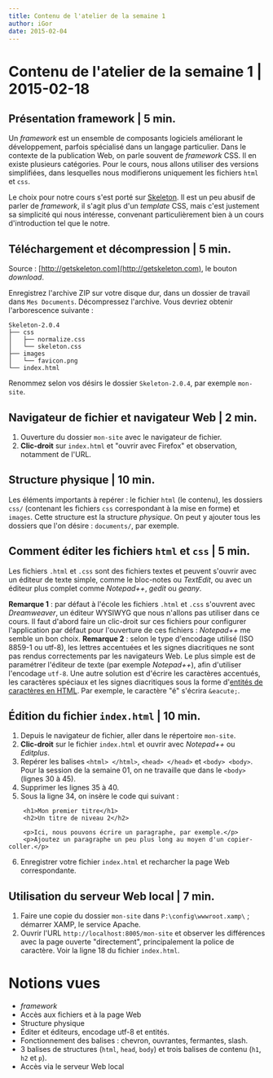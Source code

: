 ```yaml
---
title: Contenu de l'atelier de la semaine 1
author: iGor
date: 2015-02-04
---
```


# Contenu de l'atelier de la semaine 1 | 2015-02-18

## Présentation framework | 5 min.

Un *framework* est un ensemble de composants logiciels améliorant le développement, parfois spécialisé dans un langage particulier. Dans le contexte de la publication Web, on parle souvent de _framework_ CSS. Il en existe plusieurs catégories. Pour le cours, nous allons utiliser des versions simplifiées, dans lesquelles nous modifierons uniquement les fichiers `html` et `css`.

Le choix pour notre cours s'est porté sur [Skeleton](http://getskeleton.com/). Il est un peu abusif de parler de _framework_, il s'agit plus d'un _template_ CSS, mais c'est justement sa simplicité qui nous intéresse, convenant particulièrement bien à un cours d'introduction tel que le notre.

## Téléchargement et décompression | 5 min.

Source : [http://getskeleton.com](http://getskeleton.com), le bouton *download*.

Enregistrez l'archive ZIP sur votre disque dur, dans un dossier de travail dans `Mes Documents`. Décompressez l'archive. Vous devriez obtenir l'arborescence suivante :

```
Skeleton-2.0.4
├── css
│   ├── normalize.css
│   └── skeleton.css
├── images
│   └── favicon.png
└── index.html
```

Renommez selon vos désirs le dossier `Skeleton-2.0.4`, par exemple `mon-site`.

## Navigateur de fichier et navigateur Web | 2 min.

   1. Ouverture du dossier `mon-site` avec le navigateur de fichier.
   2. **Clic-droit** sur `index.html` et "ouvrir avec Firefox" et observation, notamment de l'URL.

## Structure physique | 10 min.

   Les éléments importants à repérer : le fichier `html` (le contenu), les dossiers `css/` (contenant les fichiers `css` correspondant à la mise en forme) et `images`. Cette structure est la structure *physique*. On peut y ajouter tous les dossiers que l'on désire : `documents/`, par exemple.

## Comment éditer les fichiers `html` et `css` | 5 min.

   Les fichiers `.html` et `.css` sont des fichiers textes et peuvent s'ouvrir avec un éditeur de texte simple, comme le bloc-notes ou *TextEdit*, ou avec un éditeur plus complet comme *Notepad++*, *gedit* ou *geany*.

   **Remarque 1** : par défaut à l'école les fichiers `.html` et `.css` s'ouvrent avec *Dreamweaver*, un éditeur WYSIWYG que nous n'allons pas utiliser dans ce cours. Il faut d'abord faire un clic-droit sur ces fichiers pour configurer l'application par défaut pour l'ouverture de ces fichiers : *Notepad++* me semble un bon choix.
   **Remarque 2** : selon le type d'encodage utilisé (ISO 8859-1 ou utf-8), les lettres accentuées et les signes diacritiques ne sont pas rendus correctements par les navigateurs Web. Le plus simple est de paramétrer l'éditeur de texte (par exemple *Notepad++*), afin d'utiliser l'encodage `utf-8`. Une autre solution est d'écrire les caractères accentués, les caractères spéciaux et les signes diacritiques sous la forme d'[entités de caractères en HTML](https://fr.wikipedia.org/wiki/Liste_des_r%C3%A9f%C3%A9rences_d%27entit%C3%A9s_de_caract%C3%A8res_en_XML_et_HTML#R.C3.A9f.C3.A9rences_d.27entit.C3.A9s_de_caract.C3.A8res_en_HTML). Par exemple, le caractère "é" s'écrira `&eacute;`.

## Édition du fichier `index.html` | 10 min.

   1. Depuis le navigateur de fichier, aller dans le répertoire `mon-site`.
   2. **Clic-droit** sur le fichier `index.html` et ouvrir avec *Notepad++* ou *Editplus*.
   3. Repérer les balises `<html> </html>`, `<head> </head>` et `<body> <body>`. Pour la session de la semaine 01, on ne travaille que dans le `<body>` (lignes 30 à 45).
   4. Supprimer les lignes 35 à 40.
   5. Sous la ligne 34, on insère le code qui suivant :

```
	<h1>Mon premier titre</h1>
	<h2>Un titre de niveau 2</h2>

	<p>Ici, nous pouvons écrire un paragraphe, par exemple.</p>
	<p>Ajoutez un paragraphe un peu plus long au moyen d'un copier-coller.</p>
```
   6. Enregistrer votre fichier `index.html` et recharcher la page Web correspondante.

## Utilisation du serveur Web local | 7 min.

   1. Faire une copie du dossier `mon-site` dans `P:\config\wwwroot.xamp\` ; démarrer XAMP, le service Apache.
   2. Ouvrir l'URL `http://localhost:8005/mon-site` et observer les différences avec la page ouverte "directement", principalement la police de caractère. Voir la ligne 18 du fichier `index.html`.

# Notions vues

   * *framework*
   * Accès aux fichiers et à la page Web
   * Structure physique
   * Éditer et éditeurs, encodage utf-8 et entités.
   * Fonctionnement des balises : chevron, ouvrantes, fermantes, slash.
   * 3 balises de structures (`html`, `head`, `body`) et trois balises de contenu (`h1`, `h2` et `p`).
   * Accès via le serveur Web local
